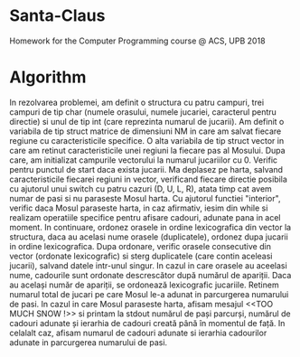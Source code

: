 # Santa-Claus
Homework for the Computer Programming course @ ACS, UPB 2018

# Algorithm

 In rezolvarea problemei, am definit o structura cu patru campuri, trei campuri de tip char (numele orasului, numele jucariei, caracterul pentru directie) si unul de tip int (care reprezinta numarul de jucarii). Am definit o variabila de tip struct matrice de dimensiuni NM in care am salvat fiecare regiune cu caracteristicile specifice. O alta variabila de tip struct vector in care am retinut caracteristicile unei regiuni la fiecare pas al Mosului. Dupa care, am initializat campurile vectorului la numarul jucariilor cu 0. Verific pentru punctul de start daca exista jucarii.
   Ma deplasez pe harta, salvand caracteristicile fiecarei regiuni in vector, verificand fiecare directie posibila cu ajutorul unui switch cu patru cazuri (D, U, L, R), atata timp cat avem numar de pasi si nu paraseste Mosul harta. Cu ajutorul functiei "interior", verific daca Mosul paraseste harta, in caz afirmativ, iesim din while si realizam operatiile specifice pentru afisare cadouri, adunate pana in acel moment.
  In continuare, ordonez orasele in ordine lexicografica din vector la structura, daca au acelasi nume orasele (duplicatele), ordonez dupa jucarii in ordine lexicografica. Dupa ordonare, verific orasele consecutive din vector (ordonate lexicografic) si sterg duplicatele (care contin aceleasi jucarii), salvand datele intr-unul singur. In cazul in care orasele au aceelasi nume, cadourile sunt ordonate descrescător după numărul de apariții. Daca au același număr de apariții, se ordonează lexicografic jucariile. Retinem numarul total de jucari pe care Mosul le-a adunat in parcurgerea numarului de pasi.
  In cazul in care Mosul paraseste harta, afisam mesajul <<TOO MUCH SNOW !>> si printam la stdout numărul de pași parcurși, numărul de cadouri adunate și ierarhia de cadouri creată până în momentul de față. In celalalt caz, afisam numarul de cadouri adunate si ierarhia cadourilor adunate in parcurgerea numarului de pasi.

